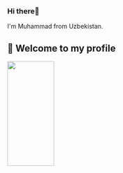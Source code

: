 ### Hi there👋
I'm Muhammad from Uzbekistan.
<h2>📢 Welcome to my profile</h2>
<img src="https://github-readme-stats-git-masterrstaa-rickstaa.vercel.app/api?username=my" width="46%" height="240px">
    
